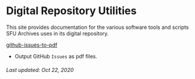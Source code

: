 # Digital Repository Utilities

This site provides documentation for the various software tools and scripts SFU Archives uses in its digital repository.

[github-issues-to-pdf](utilities/github-issues-to-pdf.md)
- Output GitHub `Issues` as pdf files.

###### Last updated: Oct 22, 2020
